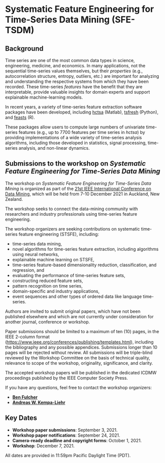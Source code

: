# Systematic Feature Engineering for Time-Series Data Mining (SFE-TSDM)

## Background

Time series are one of the most common data types in science, engineering, medicine, and economics.
In many applications, not the sequential time-series values themselves, but their _properties_ (e.g., autocorrelation structure, entropy, outliers, etc.) are important for analyzing and understanding the respective systems from which they have been recorded.
These time-series _features_ have the benefit that they are interpretable, provide valuable insights for domain experts and support explainable machine-learning models.

In recent years, a variety of time-series feature extraction software packages have been developed, including [hctsa](https://github.com/benfulcher/hctsa) (Matlab), [tsfresh](https://github.com/blue-yonder/tsfresh) (Python), and [feasts](https://feasts.tidyverts.org/) (R).

These packages allow users to compute large numbers of univariate time-series features (e.g., up to 7700 features per time series in _hctsa_) by providing implementations of a wide variety of time-series analysis algorithms, including those developed in statistics, signal processing, time-series analysis, and non-linear dynamics.

## Submissions to the workshop on *Systematic Feature Engineering for Time-Series Data Mining*

The workshop on *Systematic Feature Engineering for Time-Series Data Mining* is organized as part of the
[21st IEEE International Conference on Data Mining](https://icdm2021.auckland.ac.nz), which will be held from 7-10 December 2021 in Auckland, New Zealand.

The workshop seeks to connect the data-mining community with researchers and industry professionals using time-series feature engineering.

The workshop organizers are seeking contributions on systematic time-series feature engineering (STSFE), including:
- time-series data mining,
- novel algorithms for time-series feature extraction, including algorithms using neural networks,
- explainable machine learning on STSFE,
- time-series feature-based dimensionality reduction, classification, and regression, and
- evaluating the performance of time-series feature sets,
- constructing reduced feature sets,
- pattern recognition on time series,
- domain-specific and industry applications,
- event sequences and other types of ordered data like language time-series.

Authors are invited to submit original papers, which have not been published elsewhere and which are not currently under consideration for another journal, conference or workshop.

Paper submissions should be limited to a maximum of ten (10) pages, in the IEEE 2-column format (https://www.ieee.org/conferences/publishing/templates.html), including the bibliography and any possible appendices. Submissions longer than 10 pages will be rejected without review. All submissions will be triple-blind reviewed by the Workshop Committee on the basis of technical quality, relevance to scope of the workshop, originality, significance, and clarity.

The accepted workshop papers will be published in the dedicated ICDMW proceedings published by the IEEE Computer Society Press.

If you have any questions, feel free to contact the workshop organizers:
- [**Ben Fulcher**](mailto:ben.fulcher@sydney.edu.au)
- [**Andreas W. Kempa-Liehr**](mailto:a.kempa-liehr@auckland.ac.nz)


## Key Dates

- **Workshop paper submissions**: September 3, 2021.
- **Workshop paper notifications**: September 24, 2021.
- **Camera-ready deadline and copyright forms**: October 1, 2021.
- **Workshop**: December 7, 2021.

All dates are provided in 11:59pm Pacific Daylight Time (PDT).
